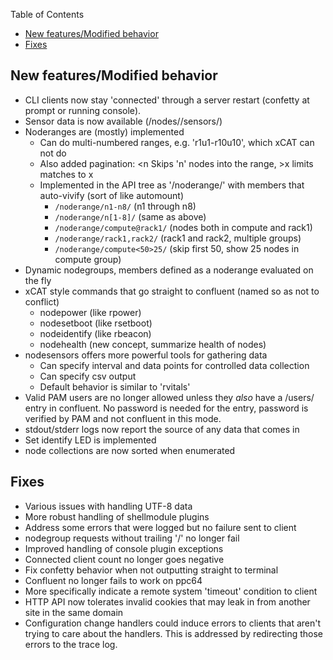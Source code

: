 <!-- START doctoc generated TOC please keep comment here to allow auto update -->
<!-- DON'T EDIT THIS SECTION, INSTEAD RE-RUN doctoc TO UPDATE -->
Table of Contents

- [New features/Modified behavior](#new-featuresmodified-behavior)
- [Fixes](#fixes)

<!-- END doctoc generated TOC please keep comment here to allow auto update -->

## New features/Modified behavior
* CLI clients now stay 'connected' through a server restart (confetty at prompt or running console).
* Sensor data is now available (/nodes/<node>/sensors/)
* Noderanges are (mostly) implemented
    * Can do multi-numbered ranges, e.g. 'r1u1-r10u10', which xCAT can not do
    * Also added pagination: <n Skips 'n' nodes into the range, >x limits matches to x
    * Implemented in the API tree as '/noderange/' with members that auto-vivify (sort of like automount)
         * `/noderange/n1-n8/` (n1 through n8)
         * `/noderange/n[1-8]/` (same as above)
         * `/noderange/compute@rack1/` (nodes both in compute and rack1)
         * `/noderange/rack1,rack2/` (rack1 and rack2, multiple groups)
         * `/noderange/compute<50>25/` (skip first 50, show 25 nodes in compute group)
* Dynamic nodegroups, members defined as a noderange evaluated on the fly
* xCAT style commands that go straight to confluent (named so as not to conflict)
    * nodepower (like rpower)
    * nodesetboot (like rsetboot)
    * nodeidentify (like rbeacon)
    * nodehealth (new concept, summarize health of nodes)
* nodesensors offers more powerful tools for gathering data
    * Can specify interval and data points for controlled data collection
    * Can specify csv output
    * Default behavior is similar to 'rvitals'
* Valid PAM users are no longer allowed unless they *also* have a /users/ entry in confluent.  No password is needed for the entry, password is verified by PAM and not confluent in this mode.
* stdout/stderr logs now report the source of any data that comes in
* Set identify LED is implemented
* node collections are now sorted when enumerated

## Fixes
* Various issues with handling UTF-8 data
* More robust handling of shellmodule plugins
* Address some errors that were logged but no failure sent to client
* nodegroup requests without trailing '/' no longer fail
* Improved handling of console plugin exceptions
* Connected client count no longer goes negative
* Fix confetty behavior when not outputting straight to terminal
* Confluent no longer fails to work on ppc64
* More specifically indicate a remote system 'timeout' condition to client
* HTTP API now tolerates invalid cookies that may leak in from another site in the same domain
* Configuration change handlers could induce errors to clients that aren't trying to care about the handlers.  This is addressed by redirecting those errors to the trace log.